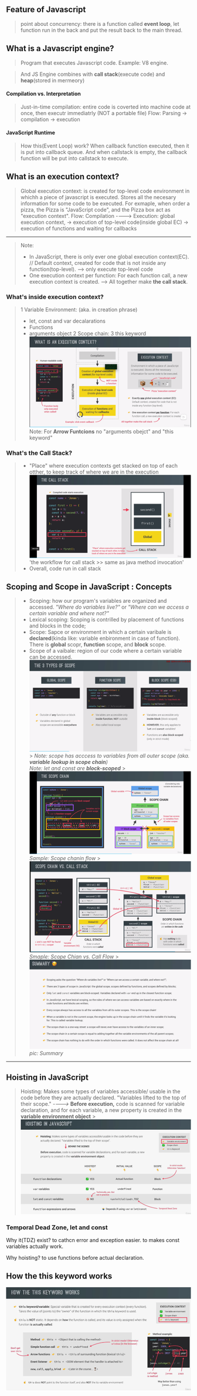 ## Feature of Javascript

> point about concurrency: there is a function called **event loop**, let function run in the back and put the result back to the main thread.

## What is a Javascript engine?

> Program that executes Javascript code. Example: V8 engine.

> And JS Engine combines with **call stack**(execute code) and **heap**(stored in mermeory)

#### Compilation vs. Interpretation

> Just-in-time compilation: entire code is coverted into machine code at once, then executr immediatrly (NOT a portable file)
> Flow: Parsing -> compilation -> execution

#### JavaScript Runtime

> How this(Event Loop) work?
> When callback function executed, then it is put into callback queue. And when callstack is empty, the callback function will be put into callstack to execute.

## What is an execution context?

> Global execution context: is created for top-level code
> environment in whichh a piece of javascript is executed. Stores all the necesary information for some code to be executed. For exmaple, when order a pizza, the Pizza is "JavaScript code", and the Pizza box act as "execution context".
> Flow: Compilation ----> Execution: global execution context, -> execution of top-level code(inside global EC) -> execution of functions and waiting for callbacks

---

> Note:
>
> - In JavaScript, there is only ever one global execution context(EC). // Default context, created for code that is not inside any function(top-level). --> only execute top-level code
> - One execution context per function: For each function call, a new execution context is created. --> All together make <b>the call stack</b>.

### What's inside execution context?

> 1 Variable Environment: (aka. in creation phrase)
>
> - let, const and var decalarations
> - Functions
> - arguments object
>   2 Scope chain:
>   3 this keyword
>   ![def_execution_context_01](./def_execution_context_01.png)
>   Note: For <b>Arrow Funtcions</b> no "arguments obejct" and "this keyword"

### What's the Call Stack?

> - "Place" where execution contexts get stacked on top of each otther, to keep track of where we are in the execution
>   ![](./def-_execution_context_02.png)'the workflow for call stack >> same as java method invocation'
> - Overall, code run in call stack

## Scoping and Scope in JavaScript : Concepts

> - Scoping: how our program's variables are organized and accessed. _"Where do variables live?"_ or _"Where can we access a certain variable and where not?"_
> - Lexical scoping: Scoping is contrilled by placement of functions and blocks in the code;
> - Scope: Sapce or environment in which a certain varibale is **declared**(kinda like: variable enbironment in case of function). There is **global** scopr, **function** scope, and **block** scope.
> - Scope of a vaibale: region of our code where a certain variable can be accessed.
>   ![](./def-3TypeOfScope.png) > _Note: scope has acccess to variables from all outer scope (aka. **variable lookup in scope chain**)_  
>    _Note: let and const are **block-scoped**_ > ![alt text](./sample_scopeChain.png) _Sample: Scope chanin flow_ > ![alt text](./sample_scopeChainVsCallStack.png) _Smaple: Scope Chian vs. Call Flow_ > ![alt text](./Scope_Summary.png) _pic: Summary_

---

## Hoisting in JavaScript

> Hoisting: Makes some types of variables accessible/ usable in the code before they are actually declared. "Variables lifted to the top of their scope." _---->_ **Before execution,** code is scanned for variable declaration, and for each variable, a new property is created in the **variable environment object** > ![alt text](./def-hoisting.png)

### Temporal Dead Zone, let and const

Why it(TDZ) exist? to cathcn error and exception easier.
to makes const variables actually work.

Why hoisting? to use functions before actual declaration.

## How the this keyword works

![alt text](./def-thisKeyword.png)
